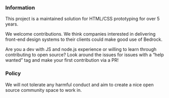 ### Information

This project is a maintained solution for HTML/CSS prototyping for over 5 years.

We welcome contributions. We think companies interested in delivering front-end design systems to their clients could make good use of Bedrock.

Are you a dev with JS and node.js experience or willing to learn through contributing to open source? Look around the issues for issues with a “help wanted” tag and make your first contribution via a PR!

### Policy

We will not tolerate any harmful conduct and aim to create a nice open source community space to work in.

